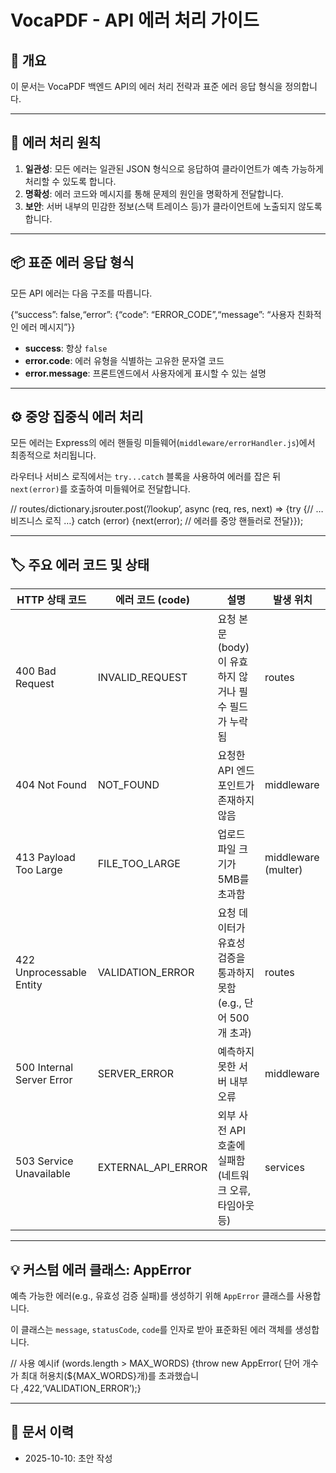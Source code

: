 # VocaPDF - API 에러 처리 가이드

## 📌 개요

이 문서는 VocaPDF 백엔드 API의 에러 처리 전략과 표준 에러 응답 형식을 정의합니다.

---

## 🎯 에러 처리 원칙

1. **일관성**: 모든 에러는 일관된 JSON 형식으로 응답하여 클라이언트가 예측 가능하게 처리할 수 있도록 합니다.
2. **명확성**: 에러 코드와 메시지를 통해 문제의 원인을 명확하게 전달합니다.
3. **보안**: 서버 내부의 민감한 정보(스택 트레이스 등)가 클라이언트에 노출되지 않도록 합니다.

---

## 📦 표준 에러 응답 형식

모든 API 에러는 다음 구조를 따릅니다.

{“success”: false,“error”: {“code”: “ERROR_CODE”,“message”: “사용자 친화적인 에러 메시지”}}


- **success**: 항상 `false`
- **error.code**: 에러 유형을 식별하는 고유한 문자열 코드
- **error.message**: 프론트엔드에서 사용자에게 표시할 수 있는 설명

---

## ⚙️ 중앙 집중식 에러 처리

모든 에러는 Express의 에러 핸들링 미들웨어(`middleware/errorHandler.js`)에서 최종적으로 처리됩니다.

라우터나 서비스 로직에서는 `try...catch` 블록을 사용하여 에러를 잡은 뒤 `next(error)`를 호출하여 미들웨어로 전달합니다.

// routes/dictionary.jsrouter.post(’/lookup’, async (req, res, next) => {try {// … 비즈니스 로직 …} catch (error) {next(error); // 에러를 중앙 핸들러로 전달}});


---

## 🏷️ 주요 에러 코드 및 상태

| HTTP 상태 코드 | 에러 코드 (code) | 설명 | 발생 위치 |
|----------------|------------------|------|-----------|
| 400 Bad Request | INVALID_REQUEST | 요청 본문(body)이 유효하지 않거나 필수 필드가 누락됨 | routes |
| 404 Not Found | NOT_FOUND | 요청한 API 엔드포인트가 존재하지 않음 | middleware |
| 413 Payload Too Large | FILE_TOO_LARGE | 업로드 파일 크기가 5MB를 초과함 | middleware (multer) |
| 422 Unprocessable Entity | VALIDATION_ERROR | 요청 데이터가 유효성 검증을 통과하지 못함 (e.g., 단어 500개 초과) | routes |
| 500 Internal Server Error | SERVER_ERROR | 예측하지 못한 서버 내부 오류 | middleware |
| 503 Service Unavailable | EXTERNAL_API_ERROR | 외부 사전 API 호출에 실패함 (네트워크 오류, 타임아웃 등) | services |

---

## 💡 커스텀 에러 클래스: AppError

예측 가능한 에러(e.g., 유효성 검증 실패)를 생성하기 위해 `AppError` 클래스를 사용합니다.

이 클래스는 `message`, `statusCode`, `code`를 인자로 받아 표준화된 에러 객체를 생성합니다.

// 사용 예시if (words.length > MAX_WORDS) {throw new AppError( 단어 개수가 최대 허용치(${MAX_WORDS}개)를 초과했습니다 ,422,‘VALIDATION_ERROR’);}


---

## 📝 문서 이력
- 2025-10-10: 초안 작성
